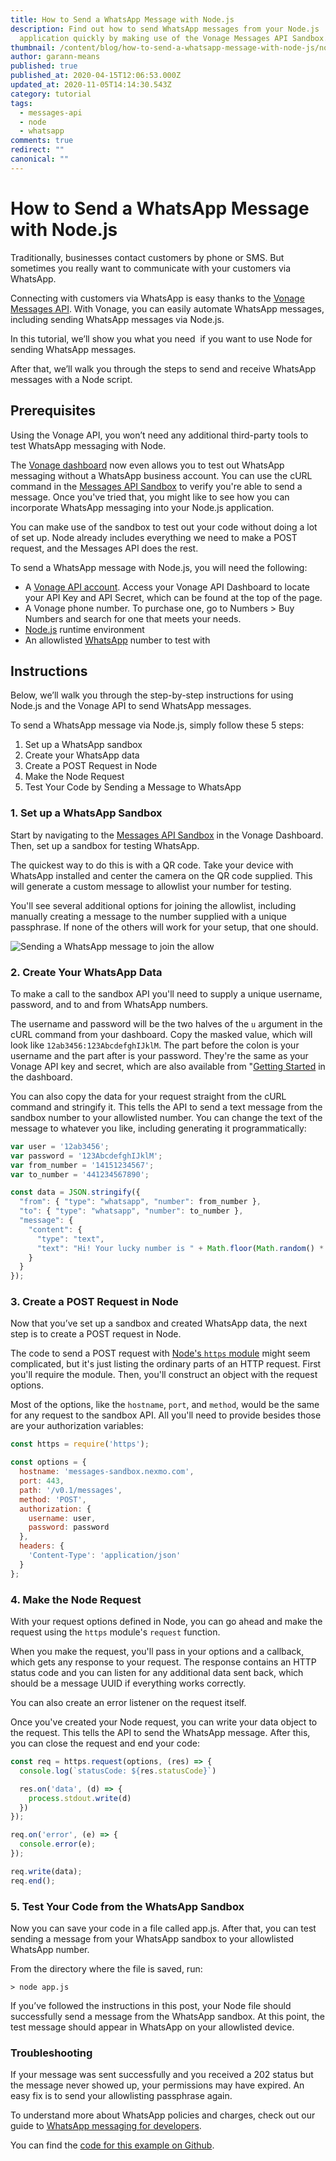 ```yaml
---
title: How to Send a WhatsApp Message with Node.js
description: Find out how to send WhatsApp messages from your Node.js
  application quickly by making use of the Vonage Messages API Sandbox.
thumbnail: /content/blog/how-to-send-a-whatsapp-message-with-node-js/node-js_whatsapp.png
author: garann-means
published: true
published_at: 2020-04-15T12:06:53.000Z
updated_at: 2020-11-05T14:14:30.543Z
category: tutorial
tags:
  - messages-api
  - node
  - whatsapp
comments: true
redirect: ""
canonical: ""
---
```

# How to Send a WhatsApp Message with Node.js

Traditionally, businesses contact customers by phone or SMS. But sometimes you really want to communicate with your customers via WhatsApp. 

Connecting with customers via WhatsApp is easy thanks to the [Vonage Messages API](https://developer.vonage.com/en/messages/overview). With Vonage, you can easily automate WhatsApp messages, including sending WhatsApp messages via Node.js. 

In this tutorial, we’ll show you what you need  if you want to use Node for sending WhatsApp messages. 

After that, we’ll walk you through the steps to send and receive WhatsApp messages with a Node script.

## Prerequisites

Using the Vonage API, you won’t need any additional third-party tools to test WhatsApp messaging with Node. 

The [Vonage dashboard](https://developer.vonage.com/en/account/guides/dashboard-management) now even allows you to test out WhatsApp messaging without a WhatsApp business account. You can use the cURL command in the [Messages API Sandbox](https://developer.vonage.com/en/messages/concepts/messages-api-sandbox) to verify you're able to send a message. Once you've tried that, you might like to see how you can incorporate WhatsApp messaging into your Node.js application.

You can make use of the sandbox to test out your code without doing a lot of set up. Node already includes everything we need to make a POST request, and the Messages API does the rest. 

To send a WhatsApp message with Node.js, you will need the following:

* A [Vonage API account](https://developer.vonage.com/sign-up). Access your Vonage API Dashboard to locate your API Key and API Secret, which can be found at the top of the page.
* A Vonage phone number. To purchase one, go to Numbers > Buy Numbers and search for one that meets your needs.
* [Node.js](https://nodejs.org/) runtime environment
* An allowlisted [WhatsApp](https://www.whatsapp.com/) number to test with

## Instructions

Below, we’ll walk you through the step-by-step instructions for using Node.js and the Vonage API to send WhatsApp messages.

To send a WhatsApp message via Node.js, simply follow these 5 steps:

1. Set up a WhatsApp sandbox
2. Create your WhatsApp data
3. Create a POST Request in Node
4. Make the Node Request
5. Test Your Code by Sending a Message to WhatsApp

### **1. Set up a WhatsApp Sandbox**

Start by navigating to the [Messages API Sandbox](https://developer.vonage.com/en/messages/concepts/messages-api-sandbox) in the Vonage Dashboard. Then, set up a sandbox for testing WhatsApp.

The quickest way to do this is with a QR code. Take your device with WhatsApp installed and center the camera on the QR code supplied. This will generate a custom message to allowlist your number for testing.

You'll see several additional options for joining the allowlist, including manually creating a message to the number supplied with a unique passphrase. If none of the others will work for your setup, that one should.

![Sending a WhatsApp message to join the allow](/content/blog/how-to-send-a-whatsapp-message-with-node-js/whatsapp-whitelisting.jpeg "Sending a WhatsApp message to join the allow")

### **2. Create Your WhatsApp Data**

To make a call to the sandbox API you'll need to supply a unique username, password, and to and from WhatsApp numbers. 

The username and password will be the two halves of the `u` argument in the cURL command from your dashboard. Copy the masked value, which will look like `12ab3456:123AbcdefghIJklM`. The part before the colon is your username and the part after is your password. They're the same as your Vonage API key and secret, which are also available from "[Getting Started](https://dashboard.nexmo.com/getting-started-guide) in the dashboard.

You can also copy the data for your request straight from the cURL command and stringify it. This tells the API to send a text message from the sandbox number to your allowlisted number. You can change the text of the message to whatever you like, including generating it programmatically:

```javascript
var user = '12ab3456';
var password = '123AbcdefghIJklM';
var from_number = '14151234567';
var to_number = '441234567890';

const data = JSON.stringify({
  "from": { "type": "whatsapp", "number": from_number },
  "to": { "type": "whatsapp", "number": to_number },
  "message": {
    "content": {
      "type": "text",
      "text": "Hi! Your lucky number is " + Math.floor(Math.random() * 100)
    }
  }
});
```

### **3. Create a POST Request in Node**

Now that you’ve set up a sandbox and created WhatsApp data, the next step is to create a POST request in Node.

The code to send a POST request with [Node's `https` module](https://nodejs.org/api/https.html) might seem complicated, but it's just listing the ordinary parts of an HTTP request. First you'll require the module. Then, you'll construct an object with the request options. 

Most of the options, like the `hostname`, `port`, and `method`, would be the same for any request to the sandbox API. All you'll need to provide besides those are your authorization variables:

```javascript
const https = require('https');

const options = {
  hostname: 'messages-sandbox.nexmo.com',
  port: 443,
  path: '/v0.1/messages',
  method: 'POST',
  authorization: {
    username: user,
    password: password
  },
  headers: {
    'Content-Type': 'application/json'
  }
};
```

### **4. Make the Node Request**

With your request options defined in Node, you can go ahead and make the request using the `https` module's `request` function. 

When you make the request, you'll pass in your options and a callback, which gets any response to your request. The response contains an HTTP status code and you can listen for any additional data sent back, which should be a message UUID if everything works correctly. 

You can also create an error listener on the request itself.

Once you've created your Node request, you can write your data object to the request. This tells the API to send the WhatsApp message. After this, you can close the request and end your code:

```javascript
const req = https.request(options, (res) => {
  console.log(`statusCode: ${res.statusCode}`)

  res.on('data', (d) => {
    process.stdout.write(d)
  })
});

req.on('error', (e) => {
  console.error(e);
});

req.write(data);
req.end();
```

### **5. Test Your Code from the WhatsApp Sandbox**

Now you can save your code in a file called app.js. After that, you can test sending a message from your WhatsApp sandbox to your allowlisted WhatsApp number.

From the directory where the file is saved, run:

```shell
> node app.js
```

If you’ve followed the instructions in this post, your Node file should successfully send a message from the WhatsApp sandbox. At this point, the test message should appear in WhatsApp on your allowlisted device.



### Troubleshooting

If your message was sent successfully and you received a 202 status but the message never showed up, your permissions may have expired. An easy fix is to send your allowlisting passphrase again.

To understand more about WhatsApp policies and charges, check out our guide to [WhatsApp messaging for developers](https://developer.vonage.com/en/messages/concepts/whatsapp).

You can find the [code for this example on Github](https://github.com/nexmo-community/send-whatsapp-with-node/).